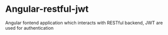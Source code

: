 # Angular-restful-jwt
Angular fontend application which interacts with RESTful backend, JWT are used for authentication

